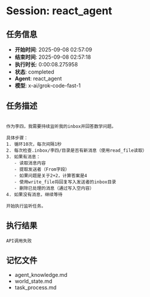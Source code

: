 # Session: react_agent

## 任务信息
- **开始时间**: 2025-09-08 02:57:09
- **结束时间**: 2025-09-08 02:57:18
- **执行时长**: 0:00:08.275958
- **状态**: completed
- **Agent**: react_agent
- **模型**: x-ai/grok-code-fast-1

## 任务描述
```

作为李四，我需要持续监听我的inbox并回答数学问题。

具体步骤：
1. 循环10次，每次间隔1秒
2. 每次检查.inbox/李四/目录是否有新消息（使用read_file读取）
3. 如果有消息：
   - 读取消息内容
   - 提取发送者（From字段）
   - 如果问题是关于2+2，计算答案是4
   - 使用write_file将回复写入发送者的inbox目录
   - 删除已处理的消息（通过写入空内容）
4. 如果没有消息，继续等待

开始执行监听任务。

```

## 执行结果
```
API调用失败
```

## 记忆文件
- agent_knowledge.md
- world_state.md  
- task_process.md

